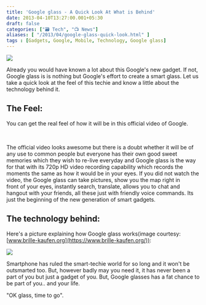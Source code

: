 ```yaml
---
title: 'Google glass - A Quick Look At What is Behind'
date: 2013-04-10T13:27:00.001+05:30
draft: false
categories: ["🗃️ Tech", "📺 News"]
aliases: [ "/2013/04/google-glass-quick-look.html" ]
tags : [Gadgets, Google, Mobile, Technology, Google glass]
---
```


[![](https://2.bp.blogspot.com/-NEabYWZL5Xg/UWUblfUoeFI/AAAAAAAAAvE/_2vXI0-b8vY/s400/googLAS.jpg)](https://2.bp.blogspot.com/-NEabYWZL5Xg/UWUblfUoeFI/AAAAAAAAAvE/_2vXI0-b8vY/s1600/googLAS.jpg)

  
Already you would have known a lot about this Google's new gadget. If not, Google glass is is nothing but Google's effort to create a smart glass. Let us take a quick look at the feel of this techie and know a little about the technology behind it.  
  
  

The Feel:
---------

You can get the real feel of how it will be in this official video of Google.

  

  

                                

  

The official video looks awesome but there is a doubt whether it will be of any use to common people but everyone has their own good sweet memories which they wish to re-live everyday and Google glass is the way for that with its 720p HD video recording capability which records the moments the same as how it would be in your eyes. If you did not watch the video, the Google glass can take pictures, show you the map right in front of your eyes, instantly search, translate, allows you to chat and hangout with your friends, all these just with friendly voice commands. Its just the beginning of the new generation of smart gadgets.

  

The technology behind:
----------------------

Here's a picture explaining how Google glass works(image courtesy: [www.brille-kaufen.org](https://www.brille-kaufen.org/)):

  

[![](https://3.bp.blogspot.com/-czigszCWadE/UWUZieqYoBI/AAAAAAAAAu0/D0jHv2YUYDs/s1600/googleglassgraph.jpg)](https://3.bp.blogspot.com/-czigszCWadE/UWUZieqYoBI/AAAAAAAAAu0/D0jHv2YUYDs/s1600/googleglassgraph.jpg)

  

Smartphone has ruled the smart-techie world for so long and it won't be outsmarted too. But, however badly may you need it, it has never been a part of you but just a gadget of you. But, Google glasses has a fat chance to be part of you.. and your life.

"OK glass, time to go".